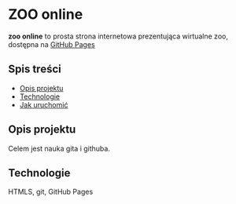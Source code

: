 # ZOO online
**zoo online** to prosta strona internetowa prezentująca wirtualne zoo, dostępna na [GitHub Pages](https://sandralucjanek85682.github.io/narzedzia-wspierajace-wytwarzanie-oprogramowania/)

## Spis treści
  - [Opis projektu](#opis-projektu)
  - [Technologie](#technologie)
  - [Jak uruchomić](#jak-uruchomić)

## Opis projektu 
Celem jest nauka gita i githuba.

## Technologie
HTMLS, git, GitHub Pages
